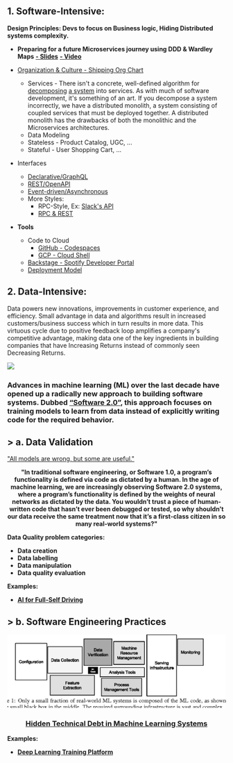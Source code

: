 ## 1. Software-Intensive: 
**Design Principles: Devs to focus on Business logic, Hiding Distributed systems complexity.**

* **Preparing for a future Microservices journey using DDD & Wardley Maps**
[**- Slides**](https://www.slideshare.net/SusanneKaiser3/preparing-for-a-future-microservices-journey-using-ddd-wardley-maps)
[**- Video**](https://www.youtube.com/watch?v=1cnLMuBABo0)
   
* [Organization & Culture - Shipping Org Chart](https://lightstep.com/blog/the-only-good-reason-to-adopt-microservices/)
  * Services - 
There isn't a concrete, well-defined algorithm for [decomposing](https://blog.acolyer.org/2016/09/05/on-the-criteria-to-be-used-in-decomposing-systems-into-modules/) [a system](https://queue.acm.org/detail.cfm?id=3395214) into services. As with much of software development, it's something of an art. If you decompose a system incorrectly, we have a distributed monolith, a system consisting of coupled services that must be deployed together. A distributed monolith has the drawbacks of both the monolithic and the Microservices architectures.
   * Data Modeling
   * Stateless - Product Catalog, UGC, ... 
   * Stateful - User Shopping Cart, ...
 * Interfaces
   * [Declarative/GraphQL](https://reactjs.org/blog/2015/05/01/graphql-introduction.html)  
   * [REST/OpenAPI](https://github.com/OAI/OpenAPI-Specification/)
   * [Event-driven/Asynchronous](https://www.asyncapi.com/)
   * More Styles:
     * RPC-Style, Ex: [Slack's API](https://api.slack.com/web)
     * [RPC & REST](https://cloud.google.com/blog/products/api-management/understanding-grpc-openapi-and-rest-and-when-to-use-them)
  * **Tools**
    * Code to Cloud
      * [GitHub - Codespaces](https://github.com/features/codespaces)
      * [GCP - Cloud Shell](https://cloud.google.com/blog/products/gcp/introducing-google-cloud-shels-new-code-editor)
    * [Backstage - Spotify Developer Portal](https://labs.spotify.com/2020/04/21/how-we-use-backstage-at-spotify/)
    * [Deployment Model](https://github.com/ankumar/Architecture/blob/master/Patterns/Run.md)

## 2. Data-Intensive:
Data powers new innovations, improvements in customer experience, and efficiency. Small advantage in data and algorithms result in increased customers/business success which in turn results in more data. This virtuous cycle due to positive feedback loop amplifies a company's competitive advantage, making data one of the key ingredients in building companies that have Increasing Returns instead of commonly seen Decreasing Returns.

![](https://miro.medium.com/max/1372/1*zOp70MCQ-uhaS7lUVAhATA.png)

### Advances in machine learning (ML) over the last decade have opened up a radically new approach to building software systems. Dubbed [“Software 2.0”](https://medium.com/@karpathy/software-2-0-a64152b37c35), this approach focuses on training models to learn from data instead of explicitly writing code for the required behavior. 
## > a. Data Validation 
<p> <a href="https://www.itsonlyamodel.com/">"All models are wrong, but some are useful."</a> </p>

<p align="center"> <b> "In traditional software engineering, or Software 1.0, a program’s functionality is defined via code as dictated by a human. In the age of machine learning, we are increasingly observing Software 2.0 systems, where a program’s functionality is defined by the weights of neural networks as dictated by the data. You wouldn’t trust a piece of human-written code that hasn’t ever been debugged or tested, so why shouldn’t our data receive the same treatment now that it’s a first-class citizen in so many real-world systems?"

Data Quality problem categories:
- Data creation
- Data labelling
- Data manipulation
- Data quality evaluation 

**Examples:**
* [AI for Full-Self Driving](https://www.youtube.com/watch?v=hx7BXih7zx8)

## > b. Software Engineering Practices
![](https://github.com/ankumar/Architecture/blob/master/images/Hidden%20Technical%20Debt%20in%20ML%20Systems.png)
### <p align="center"> [Hidden Technical Debt in Machine Learning Systems](https://papers.nips.cc/paper/5656-hidden-technical-debt-in-machine-learning-systems.pdf) </p>
   
**Examples:**
* [Deep Learning Training Platform](https://determined.ai/developers/)
 
